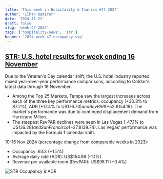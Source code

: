 ```yaml
---
title: 'This week in Hospitality & Tourism #47 2024'
author: 'Ilhan Demirer'
date: '2024-11-22'
draft: false
slug: 'week-47-2024'
tags: ['hospitality-news', 'str']
banner: '2024-week-47-occupancy.svg'
---
```


## [STR: U.S. hotel results for week ending 16 November](https://str.com/press-release/us-hotel-results-week-ending-16-november)

Due to the Veteran's Day calendar shift, the U.S. hotel industry reported mixed year-over-year performance comparisons, according to CoStar's latest data through 16 November.

- Among the Top 25 Markets, Tampa saw the largest increases across each of the three key performance metrics: occupancy (+30.3% to 87.2%), ADR (+17.4% to US$176.73) and RevPAR (+52.9% to US$154.16). The market's performance was due to continued displacement demand from Hurricane Milton.
- The steepest RevPAR declines were seen in Las Vegas (-47.1% to US$136.28) and San Francisco (-27.8% to US$139.74). Las Vegas' performance was impacted by the Formula 1 calendar shift.

10-16 Nov 2024 (percentage change from comparable weeks in 2023):

- Occupancy: 63.3 (+1.5%)
- Average daily rate (ADR): US$154.96 (-1.1%)
- Revenue per available room (RevPAR): US$98.11 (+0.4%)

![STR Occupancy & ADR](/images/blogimages/2024-week-47-occupancy.svg)
